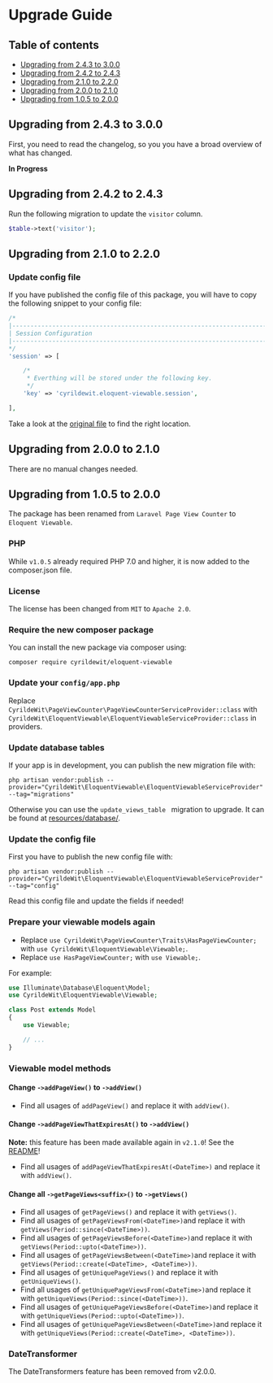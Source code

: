 # Upgrade Guide



## Table of contents

- [Upgrading from 2.4.3 to 3.0.0](#upgrading-from-243-to-300)
- [Upgrading from 2.4.2 to 2.4.3](#upgrading-from-242-to-243)
- [Upgrading from 2.1.0 to 2.2.0](#upgrading-from-210-to-220)
- [Upgrading from 2.0.0 to 2.1.0](#upgrading-from-200-to-210)
- [Upgrading from 1.0.5 to 2.0.0](#upgrading-from-105-to-200)

## Upgrading from 2.4.3 to 3.0.0

First, you need to read the changelog, so you you have a broad overview of what has changed.

**In Progress**

## Upgrading from 2.4.2 to 2.4.3

Run the following migration to update the `visitor` column.

```php
$table->text('visitor');
```

## Upgrading from 2.1.0 to 2.2.0

### Update config file

If you have published the config file of this package, you will have to copy the following snippet to your config file:

```php
/*
|--------------------------------------------------------------------------
| Session Configuration
|--------------------------------------------------------------------------
*/
'session' => [

    /*
     * Everthing will be stored under the following key.
     */
    'key' => 'cyrildewit.eloquent-viewable.session',

],
```

Take a look at the [original file](https://github.com/cyrildewit/eloquent-viewable/blob/2.1/publishable/config/eloquent-viewable.php) to find the right location.

## Upgrading from 2.0.0 to 2.1.0

There are no manual changes needed.

## Upgrading from 1.0.5 to 2.0.0

The package has been renamed from `Laravel Page View Counter` to `Eloquent Viewable`.

### PHP

While `v1.0.5` already required PHP 7.0 and higher, it is now added to the composer.json file.

### License

The license has been changed from `MIT` to `Apache 2.0`.

### Require the new composer package

You can install the new package via composer using:

```winbatch
composer require cyrildewit/eloquent-viewable
```

### Update your `config/app.php`

Replace `CyrildeWit\PageViewCounter\PageViewCounterServiceProvider::class` with `CyrildeWit\EloquentViewable\EloquentViewableServiceProvider::class` in providers.

### Update database tables

If your app is in development, you can publish the new migration file with:

```winbatch
php artisan vendor:publish --provider="CyrildeWit\EloquentViewable\EloquentViewableServiceProvider" --tag="migrations"
```

Otherwise you can use the `update_views_table ` migration to upgrade. It can be found at [resources/database/](resources/database/migrations/2018_06_07_311156_update_views_table.php).

### Update the config file

First you have to publish the new config file with:

```winbatch
php artisan vendor:publish --provider="CyrildeWit\EloquentViewable\EloquentViewableServiceProvider" --tag="config"
```

Read this config file and update the fields if needed!

### Prepare your viewable models again

- Replace `use CyrildeWit\PageViewCounter\Traits\HasPageViewCounter;` with `use CyrildeWit\EloquentViewable\Viewable;`.
- Replace `use HasPageViewCounter;` with `use Viewable;`.

For example:

```php
use Illuminate\Database\Eloquent\Model;
use CyrildeWit\EloquentViewable\Viewable;

class Post extends Model
{
    use Viewable;

    // ...
}
```

### Viewable model methods

#### Change `->addPageView()` to `->addView()`

- Find all usages of `addPageView()` and replace it with `addView()`.

#### Change `->addPageViewThatExpiresAt()` to `->addView()`

**Note:** this feature has been made available again in `v2.1.0`! See the [README](README.md)!

- Find all usages of `addPageViewThatExpiresAt(<DateTime>)` and replace it with `addView()`.

#### Change all `->getPageViews<suffix>()` to `->getViews()`

- Find all usages of `getPageViews()` and replace it with `getViews()`.
- Find all usages of `getPageViewsFrom(<DateTime>)`and replace it with `getViews(Period::since(<DateTime>))`.
- Find all usages of `getPageViewsBefore(<DateTime>)`and replace it with `getViews(Period::upto(<DateTime>))`.
- Find all usages of `getPageViewsBetween(<DateTime>)`and replace it with `getViews(Period::create(<DateTime>, <DateTime>))`.
- Find all usages of `getUniquePageViews()` and replace it with `getUniqueViews()`.
- Find all usages of `getUniquePageViewsFrom(<DateTime>)`and replace it with `getUniqueViews(Period::since(<DateTime>))`.
- Find all usages of `getUniquePageViewsBefore(<DateTime>)`and replace it with `getUniqueViews(Period::upto(<DateTime>))`.
- Find all usages of `getUniquePageViewsBetween(<DateTime>)`and replace it with `getUniqueViews(Period::create(<DateTime>, <DateTime>))`.

### DateTransformer

The DateTransformers feature has been removed from v2.0.0.
